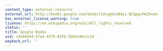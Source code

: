 ```yaml
---
content_type: external-resource
external_url: http://books.google.com/books?id=agVLU0dyi-QC&pg=PA25=onepage
has_external_license_warning: true
license: https://en.wikipedia.org/wiki/All_rights_reserved
status: ''
title: Google Books
uid: c4266e94-5fa4-42f9-83fd-2bb3e48c1c24
wayback_url: ''
---
```

